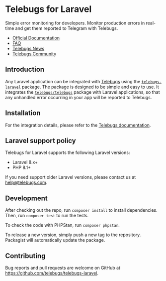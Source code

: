 # Telebugs for Laravel

Simple error monitoring for developers. Monitor production errors in real-time
and get them reported to Telegram with Telebugs.

- [Official Documentation](https://telebugs.com/docs/integrations/laravel)
- [FAQ](https://telebugs.com/faq)
- [Telebugs News](https://t.me/TelebugsNews)
- [Telebugs Community](https://t.me/TelebugsCommunity)

## Introduction

Any Laravel application can be integrated with [Telebugs](https://telebugs.com)
using the
[`telebugs-laravel`](https://packagist.org/packages/telebugs/telebugs-laravel)
package. The package is designed to be simple and easy to use. It integrates the
[`telebugs/telebugs`](https://packagist.org/packages/telebugs/telebugs) package
with Laravel applications, so that any unhandled error occurring in your app
will be reported to Telebugs.

## Installation

For the integration details, please refer to the
[Telebugs documentation](https://telebugs.com/docs/integrations/laravel).

## Laravel support policy

Telebugs for Laravel supports the following Laravel versions:

- Laravel 8.x+
- PHP 8.1+

If you need support older Laravel versions, please contact us at
[help@telebugs.com](mailto:help@telebugs.com).

## Development

After checking out the repo, run `composer install` to install dependencies.
Then, run `composer test` to run the tests.

To check the code with PHPStan, run `composer phpstan`.

To release a new version, simply push a new tag to the repository. Packagist
will automatically update the package.

## Contributing

Bug reports and pull requests are welcome on GitHub at https://github.com/telebugs/telebugs-laravel.

